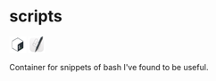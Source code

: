 # scripts

<p float="left">
  <img src="images/bash-icon.png" width="30" />
  <img src="images/AppleScript_Editor_Logo.png" width="30" /> 
</p>

Container for snippets of bash I've found to be useful.
